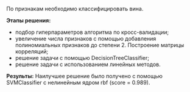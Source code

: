 По признакам необходимо классифицировать вина.  

**Этапы решения:**
* подбор гиперпараметров алгоритма по кросс-валидации;
* увеличение числа признаков с помощью добавления полиномиальных признаков до степени 2. Построение матрицы корреляций;
* решение задачи с помощью DecisionTreeClassifier;
* решение задачи с использованием линейных методов.

**Результы:**
Наилучшее решение было получено с помощью SVMClassifier с нелинейным ядром rbf (score = 0.989).

